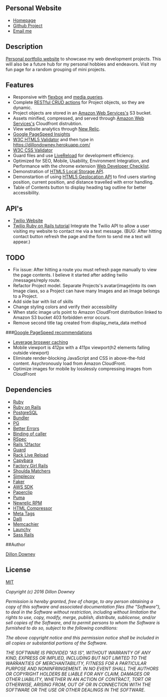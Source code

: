 ## Personal Website
 * [Homepage](https://dillondowney.herokuapp.com/)
 * [Github Project](https://github.com/downeyd27/personal_website)
 * [Email me](mailto:dillondowney@gmail.com)

## Description

[Personal portfolio website](https://dillondowney.herokuapp.com/) to showcase my web development projects.  This will also be a future hub for my personal hobbies and endeavors.  Visit my fun page for a random grouping of mini projects.

## Features

* Responsive with [flexbox](https://css-tricks.com/snippets/css/a-guide-to-flexbox/) and [media queries](http://www.w3schools.com/css/css3_mediaqueries.asp).
* Complete [RESTful CRUD actions](http://guides.rubyonrails.org/routing.html#crud-verbs-and-actions) for Project objects, so they are dynamic.  
* Project objects are stored in an [Amazon Web Services's](https://aws.amazon.com/) S3 bucket.
* Assets minified, compressed, and served through [Amazon Web Services's](https://aws.amazon.com/) Cloudfront distrubtion.
* View website analytics through [New Relic](https://newrelic.com/).
* [Google PageSpeed Insights](https://developers.google.com/speed/pagespeed/insights/?url=dillondowney.herokuapp.com&tab=desktop)
* [W3C HTML5 Validator](https://validator.w3.org) and then type in https://dillondowney.herokuapp.com/
* [W3C CSS Validator](https://www.css-validator.org/validator?uri=dillondowney.herokuapp.com&profile=css21&usermedium=all&warning=1&lang=en)
* Guard files and use [LiveReload](https://livereload.com/) for development efficiency.
* Optimized for SEO, Mobile, Usability, Environment Integration, and Performance with the chrome extension [Web Developer Checklist](https://webdevchecklist.com/).
* Demonstration of [HTML5 Local Storage API](http://www.w3schools.com/html/html5_webstorage.asp).
* Demonstartion of using [HTML5 Geolocation API](http://www.w3schools.com/html/html5_geolocation.asp) to find users starting position, current position, and distance travelled with error handling.
* Table of Contents button to display heading tag outline for better accessibility.

## API's
* [Twilio Website](https://www.twilio.com/)
* [Twilio Ruby on Rails tutorial](https://www.twilio.com/docs/tutorials/walkthrough/server-notifications/ruby/rails)
Integrate the Twilio API to allow a user visiting my website to contact me via a text message.  (BUG: After hitting contact button refresh the page and the form to send me a text will appear.)

## TODO

* Fix issue: After hitting a route you must refresh page manually to view the page contents. I believe it started after adding twilio /messages/reply route.
* Refactor Project model.  Separate Projects's avatar(image)into its own Image class, so a Project can have many Images and an Image belongs to a Project.
* Add side bar with list of skills
* Change styling colors and verify their accessibility
* When static image urls point to Amazon CloudFront distribution linked to Amazon S3 bucket 403 forbidden error occurs.
* Remove second title tag created from display_meta_data method

 ###[Google PageSpeed recommendations](https://developers.google.com/speed/pagespeed/insights/?url=dillondowney.herokuapp.com&tab=desktop)

 * [Leverage broswer caching](https://devcenter.heroku.com/articles/http-caching-ruby-rails)
 * Mobile viewport is 412px with a 411px viewport(h2 elements falling outside viewport)
 * Eliminate render-blocking JavaScript and CSS in above-the-fold content. Asychronously load from Amazon CloudFront.
 * Optimize images for mobile by losslessly compressing images from CloudFront

## Dependencies

* [Ruby](https://www.ruby-lang.org/en/)
* [Ruby on Rails](http://rubyonrails.org/)
* [PostgreSQL](http://www.postgresql.org/)
* [Bundler](http://bundler.io/)
* [PG](http://deveiate.org/code/pg/)
* [Better Errors](https://github.com/charliesome/better_errors)
* [Binding of caller](https://github.com/banister/binding_of_caller)
* [RSpec](http://rspec.info/)
* [Rails 12factor](https://github.com/heroku/rails_12factor)
* [Guard](https://github.com/guard/guard)
* [Rack Live Reload](https://github.com/johnbintz/rack-livereload)
* [Capybara](https://github.com/jnicklas/capybara)
* [Factory Girl Rails](https://github.com/thoughtbot/factory_girl_rails)
* [Shoulda Matchers](https://github.com/thoughtbot/shoulda-matchers)
* [Simplecov](https://github.com/colszowka/simplecov)
* [Faker](https://github.com/stympy/faker)
* [AWS SDK](https://github.com/aws/aws-sdk-ruby)
* [Paperclip](https://github.com/thoughtbot/paperclip)
* [Puma](https://github.com/puma/puma)
* [Newrelic RPM](https://github.com/newrelic/rpm)
* [HTML Compressor](https://github.com/paolochiodi/htmlcompressor)
* [Meta Tags](https://github.com/kpumuk/meta-tags)
* [Dalli](https://github.com/petergoldstein/dalli)
* [Memcachier](https://github.com/memcachier/dalli)
* [Launchy](https://github.com/copiousfreetime/launchy)
* [Sass Rails](https://github.com/rails/sass-rails)

##Author

[Dillon Downey](https://github.com/downeyd27/)

## License

[MIT](http://opensource.org/licenses/MIT)

*Copyright (c) 2016* *Dillon Downey*

*Permission is hereby granted, free of charge, to any person obtaining a copy
of this software and associated documentation files (the "Software"), to deal
in the Software without restriction, including without limitation the rights
to use, copy, modify, merge, publish, distribute, sublicense, and/or sell
copies of the Software, and to permit persons to whom the Software is
furnished to do so, subject to the following conditions:*

*The above copyright notice and this permission notice shall be included in
all copies or substantial portions of the Software.*

*THE SOFTWARE IS PROVIDED "AS IS", WITHOUT WARRANTY OF ANY KIND, EXPRESS OR
IMPLIED, INCLUDING BUT NOT LIMITED TO THE WARRANTIES OF MERCHANTABILITY,
FITNESS FOR A PARTICULAR PURPOSE AND NONINFRINGEMENT. IN NO EVENT SHALL THE
AUTHORS OR COPYRIGHT HOLDERS BE LIABLE FOR ANY CLAIM, DAMAGES OR OTHER
LIABILITY, WHETHER IN AN ACTION OF CONTRACT, TORT OR OTHERWISE, ARISING FROM,
OUT OF OR IN CONNECTION WITH THE SOFTWARE OR THE USE OR OTHER DEALINGS IN
THE SOFTWARE.*
